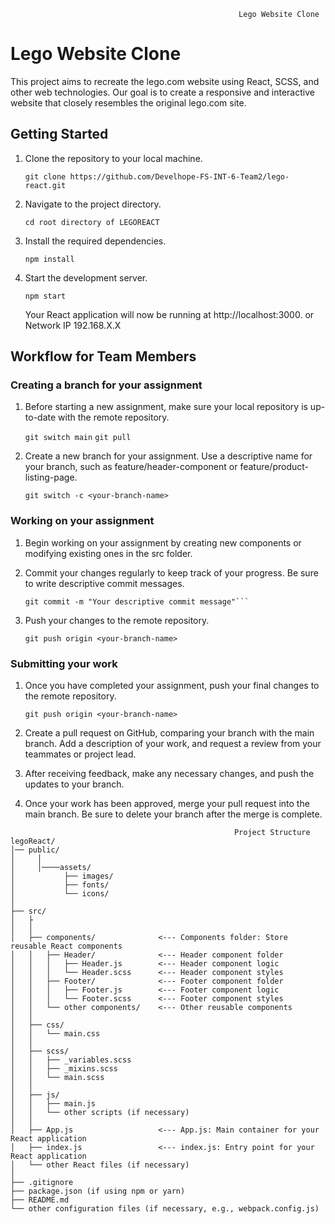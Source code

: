                                                        Lego Website Clone
# Lego Website Clone

This project aims to recreate the lego.com website using React, SCSS, and other web technologies. Our goal is to create a responsive and interactive website that closely resembles the original lego.com site.

## Getting Started

1. Clone the repository to your local machine.

   ```git clone https://github.com/Develhope-FS-INT-6-Team2/lego-react.git```

2. Navigate to the project directory.

   ```cd root directory of LEGOREACT ```

3. Install the required dependencies.

   ```npm install```

4. Start the development server.

   ```npm start```

   Your React application will now be running at http://localhost:3000. or Network IP 192.168.X.X

## Workflow for Team Members

### Creating a branch for your assignment

1. Before starting a new assignment, make sure your local repository is up-to-date with the remote repository.

   ```git switch main```
   ```git pull```

2. Create a new branch for your assignment. Use a descriptive name for your branch, such as feature/header-component or feature/product-listing-page.

   ```git switch -c <your-branch-name>```

### Working on your assignment

1. Begin working on your assignment by creating new components or modifying existing ones in the src folder.

2. Commit your changes regularly to keep track of your progress. Be sure to write descriptive commit messages.

   ```git add .
   git commit -m "Your descriptive commit message"```

3. Push your changes to the remote repository.

   ```git push origin <your-branch-name>```

### Submitting your work

1. Once you have completed your assignment, push your final changes to the remote repository.

   ```git push origin <your-branch-name>```

2. Create a pull request on GitHub, comparing your branch with the main branch. Add a description of your work, and request a review from your teammates or project lead.

3. After receiving feedback, make any necessary changes, and push the updates to your branch.

4. Once your work has been approved, merge your pull request into the main branch. Be sure to delete your branch after the merge is complete.

```
                                                  Project Structure
legoReact/
│── public/
│     │
│     │────assets/
│           ├── images/
│           ├── fonts/
│           └── icons/
│
├── src/
│   ├
│   │
│   ├── components/              <--- Components folder: Store reusable React components
│   │   ├── Header/              <--- Header component folder
│   │   │   ├── Header.js        <--- Header component logic
│   │   │   └── Header.scss      <--- Header component styles
│   │   ├── Footer/              <--- Footer component folder
│   │   │   ├── Footer.js        <--- Footer component logic
│   │   │   └── Footer.scss      <--- Footer component styles
│   │   └── other components/    <--- Other reusable components
│   │
│   ├── css/
│   │   └── main.css
│   │
│   ├── scss/
│   │   ├── _variables.scss
│   │   ├── _mixins.scss
│   │   └── main.scss
│   │
│   ├── js/
│   │   ├── main.js
│   │   └── other scripts (if necessary)
│   │
│   ├── App.js                   <--- App.js: Main container for your React application
│   ├── index.js                 <--- index.js: Entry point for your React application
│   └── other React files (if necessary)
│
├── .gitignore
├── package.json (if using npm or yarn)
├── README.md
└── other configuration files (if necessary, e.g., webpack.config.js)
  ```
